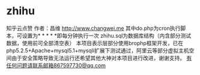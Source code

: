 # zhihu
知乎云点赞
作者：昌维 http://www.changwei.me
其中do.php为cron执行脚本，可设置为* * * * *即每分钟执行一次
zhihu.sql为数据库结构（内含部分测试数据，使用前可全部清空表）
本项目表示层部分使用brophp框架开发，已在php5.2.5+Apache+mysql5.1+mysqli扩展下测试通过，阿里云等部分虚拟主机空间由于安全策略导致无法运行还希望其他大神对本项目进行改进，谢谢支持。
有任何问题请联系邮箱867597730@qq.com
